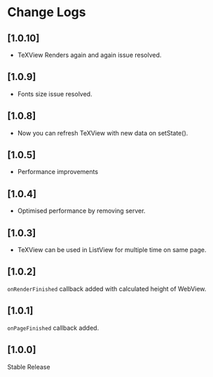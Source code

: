 # Change Logs


## [1.0.10]
- TeXView Renders again and again issue resolved.

## [1.0.9]
- Fonts size issue resolved.

## [1.0.8]
- Now you can refresh TeXView with new data on setState().

## [1.0.5]
- Performance improvements

## [1.0.4]
- Optimised performance by removing server.

## [1.0.3]

- TeXView can be used in ListView for multiple time on same page.

## [1.0.2]

`onRenderFinished` callback added with calculated height of WebView.

## [1.0.1]

`onPageFinished` callback added.

## [1.0.0]

Stable Release
